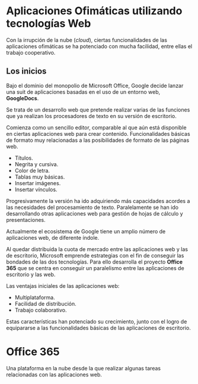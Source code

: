 # Aplicaciones Ofimáticas utilizando tecnologías Web

Con la irrupción de la nube (*cloud*), ciertas funcionalidades de las aplicaciones ofimáticas se ha potenciado con mucha facilidad, entre ellas el trabajo cooperativo.

## Los inicios

Bajo el dominio del monopolio de Microsoft Office, Google decide lanzar una suit de aplicaciones basadas en el uso de un entorno web, **GoogleDocs**.

Se trata de un desarrollo web que pretende realizar varias de las funciones que ya realizan los procesadores de texto en su versión de escritorio.

Comienza como un sencillo editor, comparable al que aún está disponible en ciertas aplicaciones web para crear contenido. Funcionalidades básicas de formato muy relacionadas a las posibilidades de formato de las páginas web.
- Títulos.
- Negrita y cursiva.
- Color de letra.
- Tablas muy básicas.
- Insertar imágenes.
- Insertar vínculos.

Progresivamente la versión ha ido adquiriendo más capacidades acordes a las necesidades del procesamiento de texto. Paralelamente se han ido desarrollando otras aplicaciones web para gestión de hojas de cálculo y presentaciones.

Actualmente el ecosistema de Google tiene un amplio número de aplicaciones web, de diferente índole.

Al quedar distribuida la cuota de mercado entre las aplicaciones web y las de escritorio, Microsoft emprende estrategias con el fin de conseguir las bondades de las dos tecnologías. Para ello desarrolla el proyecto **Office 365** que se centra en conseguir un paralelismo entre las aplicaciones de escritorio y las web.

Las ventajas iniciales de las aplicaciones web:
- Multiplataforma.
- Facilidad de distribución.
- Trabajo colaborativo.

Estas características han potenciado su crecimiento, junto con el logro de equipararse a las funcionalidades básicas de las aplicaciones de escritorio.

# Office 365

Una plataforma en la nube desde la que realizar algunas tareas relacionadas con las aplicaciones web.